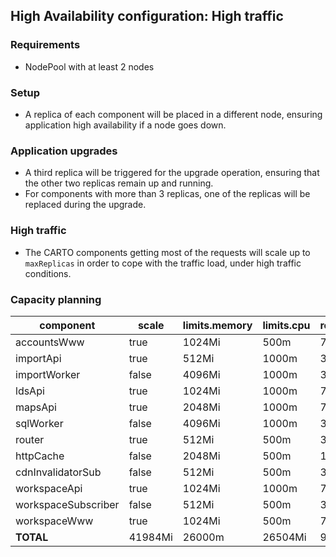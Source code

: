 ## High Availability configuration: High traffic

### Requirements

- NodePool with at least 2 nodes

### Setup

- A replica of each component will be placed in a different node, ensuring application high availability if a node goes down.

### Application upgrades

- A third replica will be triggered for the upgrade operation, ensuring that the other two replicas remain up and running.
- For components with more than 3 replicas, one of the replicas will be replaced during the upgrade.

### High traffic

- The CARTO components getting most of the requests will scale up to `maxReplicas` in order to cope with the traffic load, under high traffic conditions.

### Capacity planning


component            |  scale    |  limits.memory  |  limits.cpu  |  requests.memory  |  requests.cpu  |  HA.minReplicas  |  HA.maxreplicas  |  HA.targetCPU
---------------------|-----------|-----------------|--------------|-------------------|----------------|------------------|------------------|--------------
accountsWww          |  true     |  1024Mi         |  500m        |  768Mi            |  200m          |  2               |  3               |  75
importApi            |  true     |  512Mi          |  1000m       |  372Mi            |  350m          |  2               |  3               |  75
importWorker         |  false    |  4096Mi         |  1000m       |  3072Mi           |  350m          |                  |                  |
ldsApi               |  true     |  1024Mi         |  1000m       |  768Mi            |  350m          |  2               |  3               |  75
mapsApi              |  true     |  2048Mi         |  1000m       |  768Mi            |  350m          |  2               |  6               |  75
sqlWorker            |  false    |  4096Mi         |  1000m       |  3072Mi           |  350m          |                  |                  |
router               |  true     |  512Mi          |  500m        |  372Mi            |  200m          |  2               |  3               |  75
httpCache            |  false    |  2048Mi         |  500m        |  1256Mi           |  200m          |                  |                  |
cdnInvalidatorSub    |  false    |  512Mi          |  500m        |  372Mi            |  200m          |                  |                  |
workspaceApi         |  true     |  1024Mi         |  1000m       |  768Mi            |  350m          |  2               |  6               |  75
workspaceSubscriber  |  false    |  512Mi          |  500m        |  372Mi            |  200m          |                  |                  |
workspaceWww         |  true     |  1024Mi         |  500m        |  768Mi            |  200m          |  2               |  3               |  75
**TOTAL**                |  41984Mi  |  26000m         |  26504Mi     |  9400m            |                |                  |                  |
